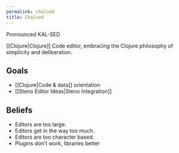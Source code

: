 ```yaml
---
permalink: chalsed
title: Chalsed
---
```

Pronounced KAL-SED

[[Clojure|Clojure]] Code editor, embracing the Clojure philosophy of simplicity and deliberation.

## Goals

- [[Clojure|Code & data]] orientation
- [[Steno Editor Ideas|Steno Integration]]

## Beliefs

- Editors are too large.
- Editors get in the way too much.
- Editors are too character based.
- Plugins don't work, libraries better